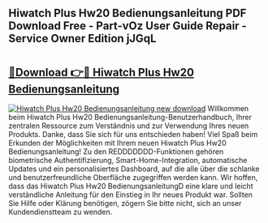 ## Hiwatch Plus Hw20 Bedienungsanleitung PDF Download Free - Part-vOz User Guide Repair - Service Owner Edition jJGqL

# <h2><a href="http://df11ss.blite.top/?on=Hiwatch+Plus+Hw20+Bedienungsanleitung">🔗Download 👉🔴 Hiwatch Plus Hw20 Bedienungsanleitung</a></h2>

[![Hiwatch Plus Hw20 Bedienungsanleitung new download](https://i.imgur.com/lujVjoI.png)](http://df11ss.blite.top/?on=Hiwatch+Plus+Hw20+Bedienungsanleitung)
Willkommen beim Hiwatch Plus Hw20 Bedienungsanleitung-Benutzerhandbuch, Ihrer zentralen Ressource zum Verständnis und zur Verwendung Ihres neuen Produkts. Danke, dass Sie sich für uns entschieden haben! Viel Spaß beim Erkunden der Möglichkeiten mit Ihrem neuen Hiwatch Plus Hw20 Bedienungsanleitung! Zu den REDDDDDDD-Funktionen gehören biometrische Authentifizierung, Smart-Home-Integration, automatische Updates und ein personalisiertes Dashboard, auf die alle über die schlanke und benutzerfreundliche Oberfläche zugegriffen werden kann. Wir hoffen, dass das Hiwatch Plus Hw20 BedienungsanleitungD eine klare und leicht verständliche Anleitung für den Einstieg in Ihr neues Produkt war. Sollten Sie Hilfe oder Klärung benötigen, zögern Sie bitte nicht, sich an unser Kundendienstteam zu wenden.
